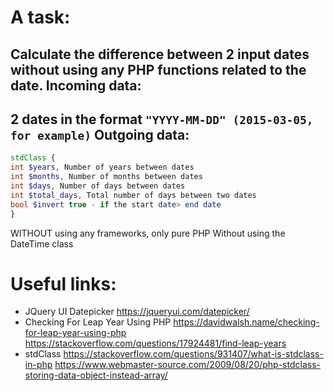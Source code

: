 A task:
=====================
Calculate the difference between 2 input dates without using any PHP functions related to the date.
Incoming data:
---------------------------------------------------------------------------
2 dates in the format `"YYYY-MM-DD" (2015-03-05, for example)`
Outgoing data:
---------------------------------------------------------------------------
```php
stdClass {
int $years, Number of years between dates
int $months, Number of months between dates
int $days, Number of days between dates
int $total_days, Total number of days between two dates
bool $invert true - if the start date> end date
}
```

WITHOUT using any frameworks, only pure PHP
Without using the DateTime class


Useful links:
====================
* JQuery UI Datepicker
<https://jqueryui.com/datepicker/>
* Checking For Leap Year Using PHP
<https://davidwalsh.name/checking-for-leap-year-using-php>
<https://stackoverflow.com/questions/17924481/find-leap-years>
* stdClass
<https://stackoverflow.com/questions/931407/what-is-stdclass-in-php>
<https://www.webmaster-source.com/2009/08/20/php-stdclass-storing-data-object-instead-array/>